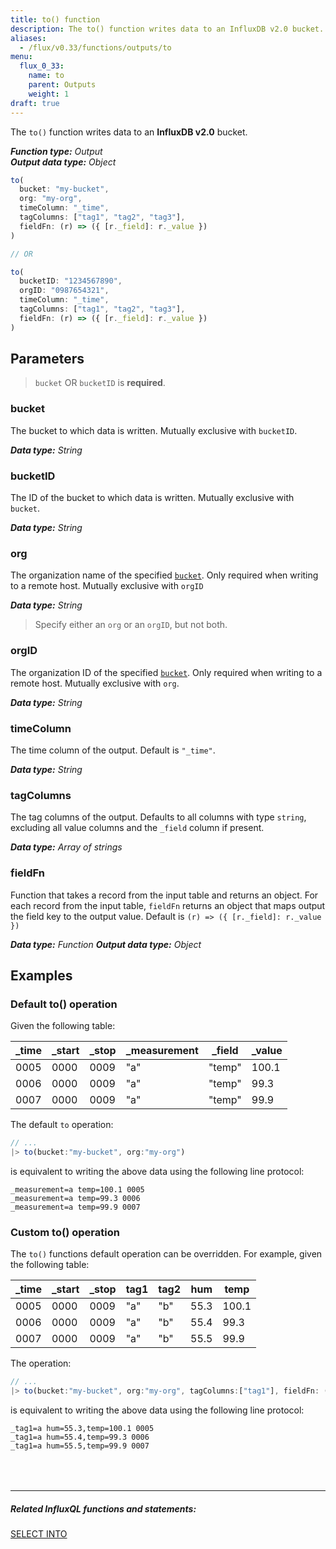 ```yaml
---
title: to() function
description: The to() function writes data to an InfluxDB v2.0 bucket.
aliases:
  - /flux/v0.33/functions/outputs/to
menu:
  flux_0_33:
    name: to
    parent: Outputs
    weight: 1
draft: true
---
```


The `to()` function writes data to an **InfluxDB v2.0** bucket.

_**Function type:** Output_  
_**Output data type:** Object_

```js
to(
  bucket: "my-bucket",
  org: "my-org",
  timeColumn: "_time",
  tagColumns: ["tag1", "tag2", "tag3"],
  fieldFn: (r) => ({ [r._field]: r._value })
)

// OR

to(
  bucketID: "1234567890",
  orgID: "0987654321",
  timeColumn: "_time",
  tagColumns: ["tag1", "tag2", "tag3"],
  fieldFn: (r) => ({ [r._field]: r._value })
)
```

## Parameters

> `bucket` OR `bucketID` is **required**.

### bucket
The bucket to which data is written. Mutually exclusive with `bucketID`.

_**Data type:** String_

### bucketID
The ID of the bucket to which data is written. Mutually exclusive with `bucket`.

_**Data type:** String_

### org
The organization name of the specified [`bucket`](#bucket).
Only required when writing to a remote host.
Mutually exclusive with `orgID`

_**Data type:** String_

> Specify either an `org` or an `orgID`, but not both.

### orgID
The organization ID of the specified [`bucket`](#bucket).
Only required when writing to a remote host.
Mutually exclusive with `org`.

_**Data type:** String_

<!-- ### host
The remote InfluxDB host to which to write.
_If specified, a `token` is required._

_**Data type:** String_

### token
The authorization token to use when writing to a remote host.
_Required when a `host` is specified._

_**Data type:** String_ -->

### timeColumn
The time column of the output.
Default is `"_time"`.

_**Data type:** String_

### tagColumns
The tag columns of the output.
Defaults to all columns with type `string`, excluding all value columns and the `_field` column if present.

_**Data type:** Array of strings_

### fieldFn
Function that takes a record from the input table and returns an object.
For each record from the input table, `fieldFn` returns an object that maps output the field key to the output value.
Default is `(r) => ({ [r._field]: r._value })`

_**Data type:** Function_
_**Output data type:** Object_

## Examples

### Default to() operation
Given the following table:

| _time | _start | _stop | _measurement | _field | _value |
| ----- | ------ | ----- | ------------ | ------ | ------ |
| 0005  | 0000   | 0009  | "a"          | "temp" | 100.1  |
| 0006  | 0000   | 0009  | "a"          | "temp" | 99.3   |
| 0007  | 0000   | 0009  | "a"          | "temp" | 99.9   |

The default `to` operation:

```js
// ...
|> to(bucket:"my-bucket", org:"my-org")
```

is equivalent to writing the above data using the following line protocol:

```
_measurement=a temp=100.1 0005
_measurement=a temp=99.3 0006
_measurement=a temp=99.9 0007
```

### Custom to() operation
The `to()` functions default operation can be overridden. For example, given the following table:

| _time | _start | _stop | tag1 | tag2 | hum  | temp  |
| ----- | ------ | ----- | ---- | ---- | ---- | ----- |
| 0005  | 0000   | 0009  | "a"  | "b"  | 55.3 | 100.1 |
| 0006  | 0000   | 0009  | "a"  | "b"  | 55.4 | 99.3  |
| 0007  | 0000   | 0009  | "a"  | "b"  | 55.5 | 99.9  |

The operation:

```js
// ...
|> to(bucket:"my-bucket", org:"my-org", tagColumns:["tag1"], fieldFn: (r) => return {"hum": r.hum, "temp": r.temp})
```

is equivalent to writing the above data using the following line protocol:

```
_tag1=a hum=55.3,temp=100.1 0005
_tag1=a hum=55.4,temp=99.3 0006
_tag1=a hum=55.5,temp=99.9 0007
```

<hr style="margin-top:4rem"/>

##### Related InfluxQL functions and statements:
[SELECT INTO](/influxdb/latest/query_language/data_exploration/#the-into-clause)
